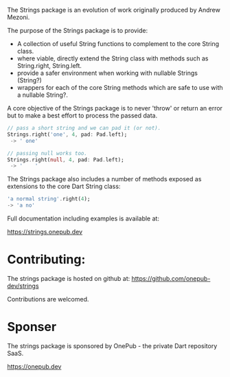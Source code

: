 The Strings package is an evolution of work originally produced by Andrew Mezoni.

The purpose of the Strings package is to provide:
 * A collection of useful String functions to complement to the core String class.
 * where viable, directly extend the String class with methods such as String.right, String.left.
 * provide a safer environment when working with nullable Strings (String?)
 * wrappers for each of the core String methods which are safe to use with a nullable String?.

A core objective of the Strings package is to never 'throw' or return an error but to make a best effort to process the passed data.

```dart
// pass a short string and we can pad it (or not).
Strings.right('one', 4, pad: Pad.left);
 -> ' one'

// passing null works too.
Strings.right(null, 4, pad: Pad.left);
 -> '    '
```

The Strings package also includes a number of methods exposed as extensions to the
core Dart String class:
```dart
'a normal string'.right(4);
-> 'a no'
```


Full documentation including examples is available at:

https://strings.onepub.dev

# Contributing:
The strings package is hosted on github at:
https://github.com/onepub-dev/strings

Contributions are welcomed.

# Sponser
The strings package is sponsored by OnePub - the private Dart repository SaaS.

https://onepub.dev






